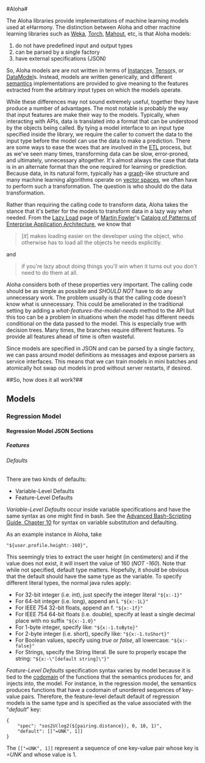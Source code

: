 #Aloha#

The Aloha libraries provide implementations of machine learning models used at eHarmony.  The distinction between Aloha and other machine learning libraries such as [Weka](http://www.cs.waikato.ac.nz/ml/weka/), [Torch](http://www.torch.ch/), [Mahout](http://mahout.apache.org/), etc, is that Aloha models:

1. do not have predefined input and output types
2. can be parsed by a single factory
3. have external specifications (JSON)

So, Aloha models are are not written in terms of [Instance](http://weka.sourceforge.net/doc.dev/weka/core/Instance.html)s, [Tensor](http://www.torch.ch/manual/torch/tensor)s, or [DataModel](https://builds.apache.org/job/Mahout-Quality/javadoc/org/apache/mahout/cf/taste/model/DataModel.html)s.  Instead, models are written generically, and different [semantics](http://en.wikipedia.org/wiki/Formal_semantics_of_programming_languages) implementations are provided to give meaning to the features extracted from the arbitrary input types on which the models operate.


While these differences may not sound extremely useful, together they have produce a number of advantages.  The most notable is probably the way that input features are make their way to the models.  Typically, when interacting with APIs, data is translated into a format that can be understood by the objects being called.  By tying a model interface to an input type specified inside the library, we require the caller to convert the data to the input type before the model can use the data to make a prediction.  There are some ways to ease the woes that are involved in the [ETL](http://en.wikipedia.org/wiki/Extract,_transform,_load) process, but as we've seen many times, transforming data can be slow, error-proned, and ultimately, unnecessary altogether.  It's almost always the case that data is in an alternate format than the one required for learning or prediction.  Because data, in its natural form, typically has a [graph](http://en.wikipedia.org/wiki/Graph_\(mathematics\))-like structure and many machine learning algorithms operate on [vector spaces](http://en.wikipedia.org/wiki/Vector_space), we often have to perform such a transformation.  The question is who should do the data transformation.


Rather than requiring the calling code to transform data, Aloha takes the stance that it's better for the models to transform data in a lazy way when needed.  From the [Lazy Load](http://www.martinfowler.com/eaaCatalog/lazyLoad.html) page of [Martin Fowler](http://en.wikipedia.org/wiki/Martin_Fowler)'s [Catalog of Patterns of Enterprise Application Architecture](http://www.martinfowler.com/eaaCatalog/index.html), we know that

> \[*it*\] makes loading easier on the developer using the object, who otherwise has to load all the objects he needs explicitly.

and

> if you're lazy about doing things you'll win when it turns out you don't need to do them at all.

Aloha considers both of these properties very important.  The calling code should be as simple as possible and *SHOULD NOT* have to do any unnecessary work.  The problem usually is that the calling code doesn't know what is unnecessary.  This could be ameliorated in the traditional setting by adding a *what-features-the-model-needs* method to the API but this too can be a problem in situations when the model has different needs conditional on the data passed to the model.  This is especially true with decision trees.  Many times, the branches require different features.  To provide all features ahead of time is often wasteful.

Since models are specified in JSON and can be parsed by a single factory, we can pass around model definitions as messages and expose parsers as service interfaces.  This means that we can train models in mini batches and atomically hot swap out models in prod without server restarts, if desired.

##So, how does it all work?##


## Models ##

### Regression Model ###

#### Regression Model JSON Sections ####

##### Features #####

###### Defaults ######

There are two kinds of defaults:

* Variable-Level Defaults
* Feature-Level Defaults

*Variable-Level Defaults* occur inside variable specifications and have the same syntax as one might find in bash.  See the [Advanced Bash-Scripting Guide, Chapter 10](http://tldp.org/LDP/abs/html/parameter-substitution.html) for syntax on
variable substitution and defaulting.

As an example instance in Aloha, take

    "${user.profile.height:-160}",

This seemingly tries to extract the user height (in centimeters) and if the value does not exist, it will insert the value of 160 (*NOT -160*).  Note that while not specified, default type matters.  Hopefully, it should be obvious that the default should have the same type as the variable.  To specify different literal types, the normal java rules apply:

* For 32-bit integer (i.e. int), just specify the integer literal `"${x:-1}"`
* For 64-bit integer (i.e. long), append an L `"${x:-1L}"`
* For IEEE 754 32-bit floats, append an f.  `"${x:-1f}"`
* For IEEE 754 64-bit floats (i.e. double), specify at least a single decimal place with no suffix `"${x:-1.0}"`
* For 1-byte integer, specify like: `"${x:-1.toByte}"`
* For 2-byte integer (i.e. short), specify like: `"${x:-1.toShort}"`
* For Boolean values, specify using *true* or *false*, all lowercase: `"${x:-false}"`
* For Strings, specify the String literal.  Be sure to properly escape the string: `"${x:-\"[default string]\"}"`


*Feature-Level Defaults* specification syntax varies by model because it is tied to the [codomain](http://en.wikipedia.org/wiki/Codomain) of the functions that the semantics produces for, and injects into, the model.  For instance, in the regression model, the semantics produces functions that have a codomain of unordered sequences of key-value pairs.  Therefore, the feature-level default default of regression models is the same type and is specified as the value associated with the "*default*" key:

    {
        "spec": "sos2U(log2(${pairing.distance}), 0, 10, 1)",
        "default": [["=UNK", 1]]
    }

The `[["=UNK", 1]]` represent a sequence of one key-value pair whose key is *=UNK* and whose value is 1.


